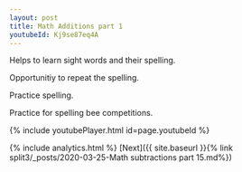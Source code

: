 ```yaml
---
layout: post
title: Math Additions part 1
youtubeId: Kj9se87eq4A
---
```

 
 
Helps to learn sight words and their spelling.

Opportunitiy to repeat the spelling. 

Practice spelling. 
 
Practice for spelling bee competitions. 
 
{% include youtubePlayer.html id=page.youtubeId %}
 
 
{% include analytics.html %} 
[Next]({{ site.baseurl }}{% link  split3/_posts/2020-03-25-Math subtractions part 15.md%})
 
